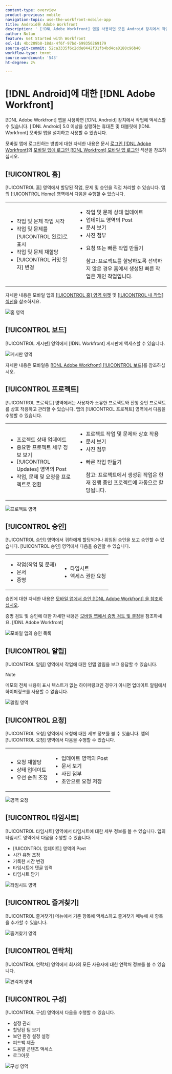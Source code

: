 ```yaml
---
content-type: overview
product-previous: mobile
navigation-topic: use-the-workfront-mobile-app
title: Android용 Adobe Workfront
description: ' [!DNL Adobe Workfront] 앱을 사용하면 모든 Android 장치에서 작업에 액세스할 수 있습니다. Android 5.0 이상을 실행하는 휴대폰 및 태블릿에  [!DNL Workfront] 모바일 앱을 설치하고 사용할 수 있습니다.'
author: Nolan
feature: Get Started with Workfront
exl-id: 4bc209b8-18da-4f6f-97bd-699356269179
source-git-commit: 52ca3335f6c2dde0442f31fb4bd4ca0180c96b40
workflow-type: tm+mt
source-wordcount: '543'
ht-degree: 2%

---
```


# [!DNL Android]에 대한 [!DNL Adobe Workfront]

[!DNL Adobe Workfront] 앱을 사용하면 [!DNL Android] 장치에서 작업에 액세스할 수 있습니다. [!DNL Android] 5.0 이상을 실행하는 휴대폰 및 태블릿에 [!DNL Workfront] 모바일 앱을 설치하고 사용할 수 있습니다.

모바일 앱에 로그인하는 방법에 대한 자세한 내용은 문서 [로그인 [!DNL Adobe Workfront]](../../../workfront-basics/manage-your-account-and-profile/managing-your-workfront-account/log-in-to-workfront.md)의 [모바일 앱에 로그인 [!DNL Workfront] 모바일 앱 로그인](../../../workfront-basics/manage-your-account-and-profile/managing-your-workfront-account/log-in-to-workfront.md#log) 섹션을 참조하십시오.

## [!UICONTROL 홈]

[!UICONTROL 홈] 영역에서 할당된 작업, 문제 및 승인을 직접 처리할 수 있습니다. 앱의 [!UICONTROL Home] 영역에서 다음을 수행할 수 있습니다.

<table style="table-layout:auto"> 
 <col> 
 <col> 
 <tbody> 
  <tr> 
   <td> 
    <ul> 
     <li>작업 및 문제 작업 시작</li> 
     <li>작업 및 문제를 [!UICONTROL 완료]로 표시</li> 
     <li>작업 및 문제 재할당</li> 
     <li>[!UICONTROL 커밋 일자] 변경</li> 
    </ul> </td> 
   <td> 
    <ul> 
     <li>작업 및 문제 상태 업데이트</li> 
     <li>업데이트 영역의 Post</li> 
     <li>문서 보기</li> 
     <li>사진 첨부</li> 
     <li> <p>요청 또는 빠른 작업 만들기</p> <p>참고: 프로젝트를 할당하도록 선택하지 않은 경우 홈에서 생성된 빠른 작업은 개인 작업입니다.</p> </li> 
    </ul> </td> 
  </tr> 
 </tbody> 
</table>

자세한 내용은 모바일 앱의 [[!UICONTROL 홈] 영역 위젯](../../../workfront-basics/mobile-apps/using-the-workfront-mobile-app/home-area-widgets-mobile.md) 및 [[!UICONTROL 내 작업] 섹션](../../../workfront-basics/mobile-apps/using-the-workfront-mobile-app/my-work-section-mobile.md)을 참조하세요.

![홈 영역](assets/mobile-home-area.png)

## [!UICONTROL 보드]

[!UICONTROL 게시판] 영역에서 [!DNL Workfront] 게시판에 액세스할 수 있습니다.

![게시판 영역](assets/mobile-all-boards-displayed.png)

자세한 내용은 모바일용 [[!DNL Adobe Workfront] [!UICONTROL 보드]](/help/quicksilver/workfront-basics/mobile-apps/using-the-workfront-mobile-app/mobile-boards.md)를 참조하십시오.

## [!UICONTROL 프로젝트]

[!UICONTROL 프로젝트] 영역에서는 사용자가 소유한 프로젝트와 진행 중인 프로젝트를 상호 작용하고 관리할 수 있습니다. 앱의 [!UICONTROL 프로젝트] 영역에서 다음을 수행할 수 있습니다.

<table style="table-layout:auto"> 
 <col> 
 <col> 
 <tbody> 
  <tr> 
   <td> 
    <ul> 
     <li>프로젝트 상태 업데이트</li> 
     <li>중요한 프로젝트 세부 정보 보기</li> 
     <li>[!UICONTROL Updates] 영역의 Post</li> 
     <li>작업, 문제 및 요청을 프로젝트로 전환</li> 
    </ul> </td> 
   <td> 
    <ul> 
     <li>프로젝트 작업 및 문제와 상호 작용</li> 
     <li>문서 보기</li> 
     <li>사진 첨부</li> 
     <li> <p>빠른 작업 만들기</p> <p>참고: 프로젝트에서 생성된 작업은 현재 진행 중인 프로젝트에 자동으로 할당됩니다. </p> </li> 
    </ul> </td> 
  </tr> 
 </tbody> 
</table>

![프로젝트 영역](assets/mobile-projects-area.png)

## [!UICONTROL 승인]

[!UICONTROL 승인] 영역에서 귀하에게 할당되거나 위임된 승인을 보고 승인할 수 있습니다. [!UICONTROL 승인] 영역에서 다음을 승인할 수 있습니다.

<table style="table-layout:auto">
 <col>
 <col>
 <tbody>
  <tr>
   <td>
    <ul>
     <li>작업(작업 및 문제)</li>
     <li>문서</li>
     <li>증명 </li>
    </ul> </td>
   <td>
    <ul>
     <li>타임시트</li>
     <li>액세스 권한 요청</li>
    </ul> </td>
  </tr>
 </tbody>
</table>

승인에 대한 자세한 내용은 [모바일 앱에서 승인 [!DNL Adobe Workfront] 을 참조하십시오](../../../workfront-basics/mobile-apps/using-the-workfront-mobile-app/approvals-in-mobile-app.md).

증명 검토 및 승인에 대한 자세한 내용은 [모바일 앱에서 증명 검토 및 결정](../../../workfront-basics/mobile-apps/using-the-workfront-mobile-app/work-with-proofs-in-mobile-app.md)을 참조하세요. [!DNL Adobe Workfront] 

![모바일 앱의 승인 목록](assets/mobile-approvals-adobe-350x574.png)

## [!UICONTROL 알림]

[!UICONTROL 알림] 영역에서 작업에 대한 인앱 알림을 보고 응답할 수 있습니다.

>[!NOTE]
>메모의 전체 내용이 표시 텍스트가 없는 하이퍼링크인 경우가 아니면 업데이트 알림에서 하이퍼링크를 사용할 수 없습니다.

![알림 영역](assets/mobile-notifications-area.png)

## [!UICONTROL 요청]

[!UICONTROL 요청] 영역에서 요청에 대한 세부 정보를 볼 수 있습니다. 앱의 [!UICONTROL 요청] 영역에서 다음을 수행할 수 있습니다.

<table style="table-layout:auto">
 <col>
 <col>
 <tbody>
  <tr>
   <td>
    <ul>
     <li>요청 재할당</li>
     <li>상태 업데이트</li>
     <li>우선 순위 조정</li>
    </ul> </td>
   <td>
    <ul>
     <li>업데이트 영역의 Post</li>
     <li>문서 보기</li>
     <li>사진 첨부</li>
     <li>초안으로 요청 저장</li>
    </ul> </td>
  </tr>
 </tbody>
</table>

![영역 요청](assets/mobile-requests-area.png)

## [!UICONTROL 타임시트]

[!UICONTROL 타임시트] 영역에서 타임시트에 대한 세부 정보를 볼 수 있습니다. 앱의 타임시트 영역에서 다음을 수행할 수 있습니다.

* [!UICONTROL 업데이트] 영역의 Post
* 시간 유형 조정
* 기록한 시간 변경
* 타임시트에 댓글 입력
* 타임시트 닫기

![타임시트 영역](assets/mobile-timesheets-area.png)

## [!UICONTROL 즐겨찾기]

[!UICONTROL 즐겨찾기] 메뉴에서 기존 항목에 액세스하고 즐겨찾기 메뉴에 새 항목을 추가할 수 있습니다.

![즐겨찾기 영역](assets/mobile-favorites-area.png)

## [!UICONTROL 연락처]

[!UICONTROL 연락처] 영역에서 회사의 모든 사용자에 대한 연락처 정보를 볼 수 있습니다.

![연락처 영역](assets/mobile-contacts-area.png)

## [!UICONTROL 구성]

[!UICONTROL 구성] 영역에서 다음을 수행할 수 있습니다.

* 설정 관리
* 할당된 팀 보기
* 보안 환경 설정 설정
* 피드백 제출
* 도움말 콘텐츠 액세스
* 로그아웃

![구성 영역](assets/android-configuration-area.png)
